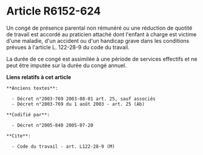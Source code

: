 # Article R6152-624

Un congé de présence parental non rémunéré ou une réduction de quotité de travail est accordé au praticien attaché dont
l'enfant à charge est victime d'une maladie, d'un accident ou d'un handicap grave dans les conditions prévues à l'article L.
122-28-9 du code du travail.

La durée de ce congé est assimilée à une période de services effectifs et ne peut être imputée sur la durée du congé annuel.

**Liens relatifs à cet article**

	**Anciens textes**:

	  - Décret n°2003-769 2003-08-01 art. 25, sauf associés
	  - Décret n°2003-769 du 1 août 2003 - art. 25 (Ab)

	**Codifié par**:

	  - Décret n°2005-840 2005-07-20

	**Cite**:

	  - Code du travail - art. L122-28-9 (M)
